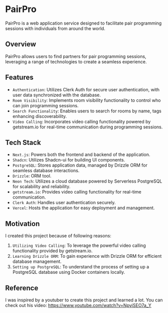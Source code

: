 # PairPro

PairPro is a web application service designed to facilitate pair programming sessions with individuals from around the world.

## Overview

PairPro allows users to find partners for pair programming sessions, leveraging a range of technologies to create a seamless experience.

## Features

- `Authentication`: Utilizes Clerk Auth for secure user authentication, with user data synchronized with the database.
- `Room Visibility`: Implements room visibility functionality to control who can join programming sessions.
- `Search Functionality`: Enables users to search for rooms by name, tags enhancing discoverability.
- `Video Calling`: Incorporates video calling functionality powered by getstream.io for real-time communication during programming sessions.

## Tech Stack

- `Next.js`: Powers both the frontend and backend of the application.
- `Shadcn`: Utilizes Shadcn-ui for building UI components.
- `PostgreSQL`: Stores application data, managed by Drizzle ORM for seamless database interactions.
- `Drizzle`: ORM tool.
- `Neon Tech`: Utilizes a cloud database powered by Serverless PostgreSQL for scalability and reliability.
- `getstream.io`: Provides video calling functionality for real-time communication.
- `Clerk Auth`: Handles user authentication securely.
- `Vercel`: Hosts the application for easy deployment and management.

## Motivation

I created this project because of following reasons:

1. `Utilizing Video Calling`: To leverage the powerful video calling functionality provided by getstream.io.
2. `Learning Drizzle ORM`: To gain experience with Drizzle ORM for efficient database management.
3. `Setting up PostgreSQL`: To understand the process of setting up a PostgreSQL database using Docker containers locally.

## Reference

I was inspired by a youtuber to create this project and learned a lot. You can check out his video: https://www.youtube.com/watch?v=NpyiSEO7a_Y
